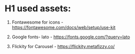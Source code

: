 # H1 used assets:

1. Fontawesome for icons - https://fontawesome.com/docs/web/setup/use-kit

2. Google fonts- lato - https://fonts.google.com/?query=lato

3. Flickity for Carousel - https://flickity.metafizzy.co/